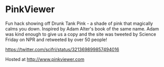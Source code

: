 PinkViewer
==========

Fun hack showing off Drunk Tank Pink - a shade of pink that magically calms you down. Inspired by Adam Alter's book of the same name. Adam was kind enough to give us a copy and the site was tweeted by Science Friday on NPR and retweeted by over 50 people! 

https://twitter.com/scifri/status/321369899857494016

Hosted at http://www.pinkviewer.com
